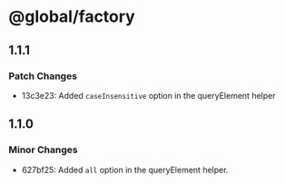 # @global/factory

## 1.1.1

### Patch Changes

- 13c3e23: Added `caseInsensitive` option in the queryElement helper

## 1.1.0

### Minor Changes

- 627bf25: Added `all` option in the queryElement helper.
